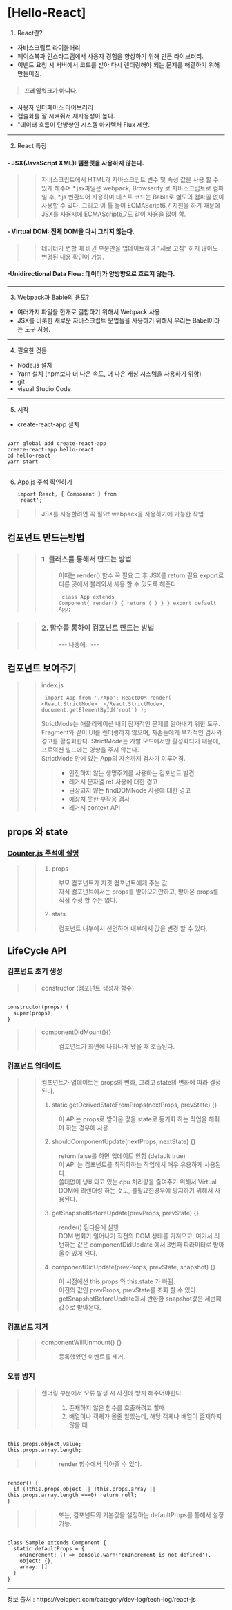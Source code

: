 # [Hello-React]

1. React란?
- 자바스크립트 라이블러리
- 페이스북과 인스타그램에서 사용자 경험을 향상하기 위해 만든 라이브러리.
- 이벤트 요청 시 서버에서 코드를 받아 다시 렌더링해야 되는 문제를 해결하기 위해 만들어짐.
 > #### 프레임워크가 아니다.
 - 사용자 인터페이스 라이브러리
 - 캡슐화를 잘 시켜줘서 재사용성이 높다.
 - "데이터 흐름이 단방향인 시스템 아키텍처 Flux 제안.
 
 <hr>
 
 2. React 특징
 #### - JSX(JavaScript XML): 템플릿을 사용하지 않는다.
 >> 자바스크립트에서 HTML과 자바스크립트 변수 및 속성 값을 사용 할 수 있게 해주며 *.jsx파일은 webpack, Browserify 로 자바스크립트로 컴파일 후, *.js 변환되어 사용하며 테스트 코드는 Bable로 별도의 컴파일 없이 사용할 수 있다. 그리고 이 툴 들이 ECMAScript6,7 지원을 하기 때문에 JSX를 사용시에 ECMAScript6,7도 같이 사용을 많이 함.

#### - Virtual DOM: 전체 DOM을 다시 그리지 않는다.
>> 데이터가 변할 때 바뀐 부분만을 업데이트하여 "새로 고침" 하지 않아도 변경된 내용 확인이 가능.

#### -Unidirectional Data Flow: 데이터가 양방향으로 흐르지 않는다.

<hr>

3. Webpack과 Bable의 용도?
- 여러가지 파일을 한개로 결합하기 위해서 Webpack 사용
- JSX를 비롯한 새로운 자바스크립트 문법들을 사용하기 위해서 우리는 Babel이라는 도구 사용.

<hr>

4. 필요한 것들
- Node.js 설치 
- Yarn 설치 (npm보다 더 나은 속도, 더 나은 캐싱 시스템을 사용하기 위함)
- git
- visual Studio Code

<hr>

5. 시작
- create-react-app 설치
<pre><code>
yarn global add create-react-app
create-react-app hello-react
cd hello-react
yarn start
</code></pre>

<hr>

6. App.js 주석 확인하기
<code><pre>import React, { Component } from 'react'; </pre></code>
>> JSX를 사용할려면 꼭 필요!
>> webpack을 사용하기에 가능한 작업

## 컴포넌트 만드는방법
>> ### 1. 클래스를 통해서 만드는 방법
>>> 이때는 render() 함수 꼭 필요 그 후 JSX를 return 필요
>>> export로 다른 곳에서 불러와서 사용 할 수 있도록 해준다.
<code><pre> 
class App extends Component{
       render() {
          return (
          )
       }
}
export default App;
</pre></code>

>> ### 2. 함수를 통하여 컴포넌트 만드는 방법
>>> --- 나중에.. ---

## 컴포넌트 보여주기
>> index.js
<code><pre>
import App from './App';
ReactDOM.render(
  <React.StrictMode>
    <App />
  </React.StrictMode>,
  document.getElementById('root')
);
</pre></code>
>> StrictMode는 애플리케이션 내의 잠재적인 문제를 알아내기 위한 도구.
>> Fragment와 같이 UI를 렌더링하지 않으며, 자손들에게 부가적인 검사와 경고를 활성화한다.
>> StrictMode는 개발 모드에서만 활성화되기 때문에, 프로덕션 빌드에는 영향을 주지 않는다.   
>> StrictMode 안에 있는 App의 자손까지 검사가 이루어짐.
>>> - 안전하지 않는 생명주기를 사용하는 컴포넌트 발견
>>> - 레거시 문자열 ref 사용에 대한 경고
>>> - 권장되지 않는 findDOMNode 사용에 대한 경고
>>> - 예상치 못한 부작용 검사
>>> - 레거시 context API 

## props 와 state
### [Counter.js 주석에 설명][counter]
[counter]: https://github.com/saseungmin/react/blob/master/src/Counter.js "counter.js"
>> 1. props
>>> 부모 컴포넌트가 자깃 컴포넌트에게 주는 값.   
>>> 자식 컴포넌트에서는 props를 받아오기만하고, 받아온 props를 직접 수정 할 수는 없다.
>> 2. stats
>>> 컴포넌트 내부에서 선언하며 내부에서 값을 변경 할 수 있다.

## LifeCycle API
### 컴포넌트 초기 생성
>> constructor (컴포넌트 생성자 함수)

<pre><code>
constructor(props) {
  super(props);
}
</code></pre>

>> componentDidMount(){}
>>> 컴포넌트가 화면에 나타나게 됐을 때 호출된다.

### 컴포넌트 업데이트
>> 컴포넌트가 업데이트는 props의 변화, 그리고 state의 변화에 따라 결정된다.
>> 1. static getDerivedStateFromProps(nextProps, prevState) {}
>>> 이 API는 props로 받아온 값을 state로 동기화 하는 작업을 해줘야 하는 경우에 사용   
>> 2. shouldComponentUpdate(nextProps, nextState) {}
>>> return false를 하면 업데이트 안함 (default true)   
>>> 이 API 는 컴포넌트를 최적화하는 작업에서 매우 유용하게 사용된다.   
>>> 쓸대없이 낭비되고 있는 cpu 처리량을 줄여주기 위해서 Virtual DOM에 리렌더링 하는 것도, 불필요한경우에 방지하기 위해서 사용된다.   
>> 3. getSnapshotBeforeUpdate(prevProps, prevState) {}
>>> render() 된다음에 실행   
>>> DOM 변화가 일어나기 직전의 DOM 상태를 가져오고, 여기서 리턴하는 값은 componentDidUpdate 에서 3번째 파라미터로 받아올수 있게 된다.   
>> 4. componentDidUpdate(prevProps, prevState, snapshot) {}
>>> 이 시점에선 this.props 와 this.state 가 바뀜.   
>>> 이전의 값인 prevProps, prevState를 조회 할 수 있다.   
>>> getSnapshotBeforeUpdate에서 반환한 snapshot값은 세번째 값ㅇ로 받아온다.
### 컴포넌트 제거
>> componentWillUnmount() {}
>>> 등록했었던 이벤트를 제거.

### 오류 방지
>> 렌더링 부분에서 오류 발생 시 사전에 방지 해주어야한다.
>>> 1. 존재하지 않은 함수를 호출하려고 할때
>>> 2. 배열이나 객체가 올줄 알았는데, 해당 객체나 배열이 존재하지 않을 때
<pre><code>
this.props.object.value;
this.props.array.length;
</code></pre>
>>> render 함수에서 막아줄 수 있다.
<pre><code>
render() {
  if (!this.props.object || !this.props.array || this.props.array.length ===0) return null;
}
</code></pre>
>>> 또는, 컴포넌트의 기본값을 설정하는 defaultProps를 통해서 설정가능.
<pre><code>
class Sample extends Component {
  static defaultProps = {
    onIncrement: () => console.warn('onIncrement is not defined'),
    object: {},
    array: []
  }
}
</code></pre>


<hr>
정보 출처 : https://velopert.com/category/dev-log/tech-log/react-js
